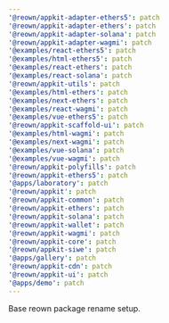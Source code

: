 ```yaml
---
'@reown/appkit-adapter-ethers5': patch
'@reown/appkit-adapter-ethers': patch
'@reown/appkit-adapter-solana': patch
'@reown/appkit-adapter-wagmi': patch
'@examples/react-ethers5': patch
'@examples/html-ethers5': patch
'@examples/react-ethers': patch
'@examples/react-solana': patch
'@reown/appkit-utils': patch
'@examples/html-ethers': patch
'@examples/next-ethers': patch
'@examples/react-wagmi': patch
'@examples/vue-ethers5': patch
'@reown/appkit-scaffold-ui': patch
'@examples/html-wagmi': patch
'@examples/next-wagmi': patch
'@examples/vue-solana': patch
'@examples/vue-wagmi': patch
'@reown/appkit-polyfills': patch
'@reown/appkit-ethers5': patch
'@apps/laboratory': patch
'@reown/appkit': patch
'@reown/appkit-common': patch
'@reown/appkit-ethers': patch
'@reown/appkit-solana': patch
'@reown/appkit-wallet': patch
'@reown/appkit-wagmi': patch
'@reown/appkit-core': patch
'@reown/appkit-siwe': patch
'@apps/gallery': patch
'@reown/appkit-cdn': patch
'@reown/appkit-ui': patch
'@apps/demo': patch
---
```


Base reown package rename setup.
